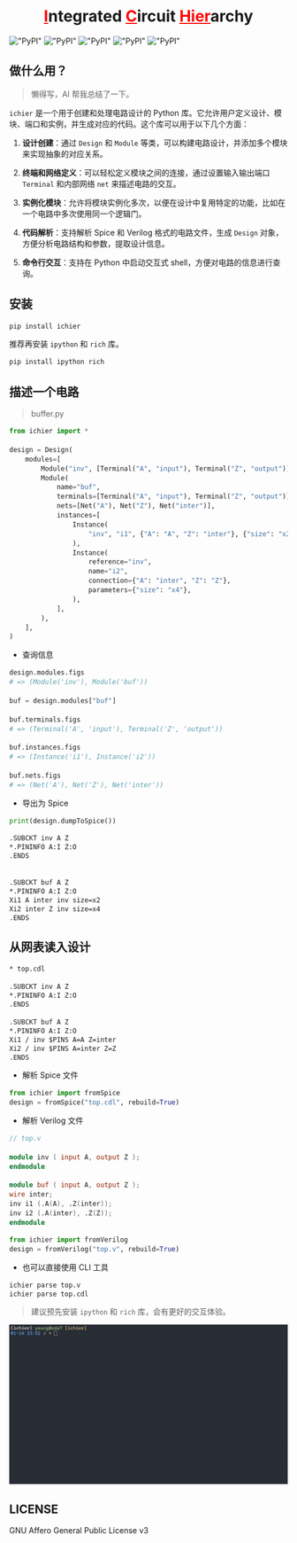 <h1 align="center"><span style="color:red"><u>I</u></span>ntegrated <span style="color:red"><u>C</u></span>ircuit <span style="color:red"><u>Hier</u></span>archy</h1>

!["PyPI"](https://img.shields.io/pypi/v/ichier)
!["PyPI"](https://img.shields.io/pypi/format/ichier)
!["PyPI"](https://img.shields.io/pypi/pyversions/ichier)
!["PyPI"](https://img.shields.io/pypi/dm/ichier)
!["PyPI"](https://img.shields.io/pypi/l/ichier)

## 做什么用？

> 懒得写，AI 帮我总结了一下。

`ichier` 是一个用于创建和处理电路设计的 Python 库。它允许用户定义设计、模块、端口和实例，并生成对应的代码。这个库可以用于以下几个方面：

1. **设计创建**：通过 `Design` 和 `Module` 等类，可以构建电路设计，并添加多个模块来实现抽象的对应关系。
2. **终端和网络定义**：可以轻松定义模块之间的连接，通过设置输入输出端口 `Terminal` 和内部网络 `net` 来描述电路的交互。
3. **实例化模块**：允许将模块实例化多次，以便在设计中复用特定的功能，比如在一个电路中多次使用同一个逻辑门。

4. **代码解析**：支持解析 Spice 和 Verilog 格式的电路文件，生成 `Design` 对象，方便分析电路结构和参数，提取设计信息。
5. **命令行交互**：支持在 Python 中启动交互式 shell，方便对电路的信息进行查询。

## 安装

```bash
pip install ichier
```

推荐再安装 `ipython` 和 `rich` 库。

```bash
pip install ipython rich
```

## 描述一个电路

> buffer.py

```python
from ichier import *

design = Design(
    modules=[
        Module("inv", [Terminal("A", "input"), Terminal("Z", "output")]),
        Module(
            name="buf",
            terminals=[Terminal("A", "input"), Terminal("Z", "output")],
            nets=[Net("A"), Net("Z"), Net("inter")],
            instances=[
                Instance(
                    "inv", "i1", {"A": "A", "Z": "inter"}, {"size": "x2"}
                ),
                Instance(
                    reference="inv",
                    name="i2",
                    connection={"A": "inter", "Z": "Z"},
                    parameters={"size": "x4"},
                ),
            ],
        ),
    ],
)
```

+ 查询信息

```python
design.modules.figs
# => (Module('inv'), Module('buf'))

buf = design.modules["buf"]

buf.terminals.figs
# => (Terminal('A', 'input'), Terminal('Z', 'output'))

buf.instances.figs
# => (Instance('i1'), Instance('i2'))

buf.nets.figs
# => (Net('A'), Net('Z'), Net('inter'))
```

+ 导出为 Spice

```python
print(design.dumpToSpice())
```

```spice
.SUBCKT inv A Z
*.PININFO A:I Z:O
.ENDS


.SUBCKT buf A Z
*.PININFO A:I Z:O
Xi1 A inter inv size=x2
Xi2 inter Z inv size=x4
.ENDS
```

## 从网表读入设计

```spice
* top.cdl

.SUBCKT inv A Z
*.PININFO A:I Z:O
.ENDS

.SUBCKT buf A Z
*.PININFO A:I Z:O
Xi1 / inv $PINS A=A Z=inter
Xi2 / inv $PINS A=inter Z=Z
.ENDS
```

+ 解析 Spice 文件

```python
from ichier import fromSpice
design = fromSpice("top.cdl", rebuild=True)
```

+ 解析 Verilog 文件

```verilog
// top.v

module inv ( input A, output Z );
endmodule

module buf ( input A, output Z );
wire inter;
inv i1 (.A(A), .Z(inter));
inv i2 (.A(inter), .Z(Z));
endmodule
```

```python
from ichier import fromVerilog
design = fromVerilog("top.v", rebuild=True)
```

+ 也可以直接使用 CLI 工具

```shell
ichier parse top.v
ichier parse top.cdl
```

> 建议预先安装 `ipython` 和 `rich` 库，会有更好的交互体验。

![parse](./img/parse.gif "Parse")

## LICENSE

GNU Affero General Public License v3
